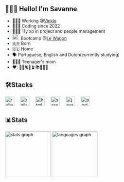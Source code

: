 ## 🙋🏽‍♀️ Hello! I'm Savanne
- 👩🏽‍🔧 Working @[Vinklo](https://vinklo.com.br/)
- 👩🏽‍💻 Coding since 2022
- 🤹🏽‍♀️ 11y xp in project and people management 
- <img src="https://github.com/savannes/savannes/assets/91637499/f1c5e2b6-8172-48a1-a578-dc5b7ba5f402" height="20" alt="Le Wagon logo"/><img width="4" /> Bootcamp @[Le Wagon](https://www.lewagon.com/)
- 🇧🇷 Born
- 🇧🇪 Home
- 🗣️ Portuguese, English and Dutch(currently studying)
- 🧑🏻‍🦱 Teenager's mom
- ❤️: 🧳🌳🐈🐶🪴📚🎶🥘🍻 


  
## 🛠️Stacks
  <div align="left">
  <img src="https://cdn.jsdelivr.net/gh/devicons/devicon/icons/ruby/ruby-original.svg" height="30" alt="ruby logo"  />
  <img width="12" />
  <img src="https://cdn.jsdelivr.net/gh/devicons/devicon/icons/rails/rails-original-wordmark.svg" height="30" alt="rails logo"  />
  <img width="12" />
  <img src="https://cdn.jsdelivr.net/gh/devicons/devicon/icons/html5/html5-original.svg" height="30" alt="html5 logo"  />
  <img width="12" />
  <img src="https://cdn.jsdelivr.net/gh/devicons/devicon/icons/sass/sass-original.svg" height="30" alt="sass logo"  />
  <img width="12" />
  <img src="https://cdn.jsdelivr.net/gh/devicons/devicon/icons/javascript/javascript-original.svg" height="30" alt="javascript logo"  />
  <img width="12" />
  <img src="https://cdn.jsdelivr.net/gh/devicons/devicon/icons/postgresql/postgresql-original.svg" height="30" alt="postgresqllogo"  />
  <img width="12" />
</div>
<!--
**savannes/savannes** is a ✨ _special_ ✨ repository because its `README.md` (this file) appears on your GitHub profile.
Here are some ideas to get you started:
- 🔭 I’m currently working on ...
- 🌱 I’m currently learning ...
- 👯 I’m looking to collaborate on ...
- 🤔 I’m looking for help with ...
- 💬 Ask me about ...
- 📫 How to reach me: ...
- 😄 Pronouns: ...
- ⚡ Fun fact: ...
Currently studing <img src="https://cdn.jsdelivr.net/gh/devicons/devicon/icons/python/python-original.svg" height="20" alt="python logo"  />
  <img width="4" />
<div align="left>
  <img src="https://visitor-badge.laobi.icu/badge?page_id=savannes.savannes&"  />
</div>  
-->



## 📊Stats
  <div align="left">
    <img src="https://github-readme-stats.vercel.app/api?username=savannes&hide_title=false&hide_rank=false&show_icons=true&include_all_commits=true&count_private=true&disable_animations=false&theme=dracula&locale=en&hide_border=false" height="150" alt="stats graph"  />
    <img src="https://github-readme-stats.vercel.app/api/top-langs?username=savannes&locale=en&hide_title=false&layout=compact&card_width=320&langs_count=5&theme=dracula&hide_border=false" height="150" alt="languages graph"  />
  </div>





